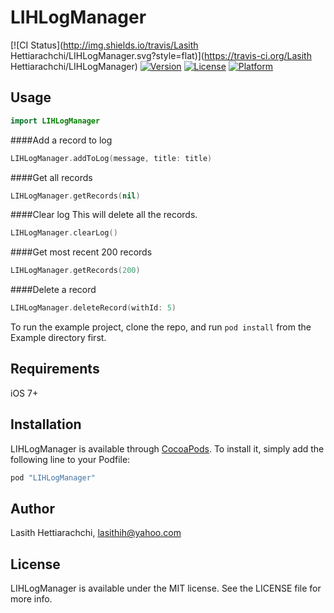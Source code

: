 # LIHLogManager

[![CI Status](http://img.shields.io/travis/Lasith Hettiarachchi/LIHLogManager.svg?style=flat)](https://travis-ci.org/Lasith Hettiarachchi/LIHLogManager)
[![Version](https://img.shields.io/cocoapods/v/LIHLogManager.svg?style=flat)](http://cocoapods.org/pods/LIHLogManager)
[![License](https://img.shields.io/cocoapods/l/LIHLogManager.svg?style=flat)](http://cocoapods.org/pods/LIHLogManager)
[![Platform](https://img.shields.io/cocoapods/p/LIHLogManager.svg?style=flat)](http://cocoapods.org/pods/LIHLogManager)

## Usage
```Swift
import LIHLogManager
```
####Add a record to log
```Swift
LIHLogManager.addToLog(message, title: title)
```
####Get all records
```Swift
LIHLogManager.getRecords(nil)
```
####Clear log
This will delete all the records.
```Swift
LIHLogManager.clearLog()
```
####Get most recent 200 records
```Swift
LIHLogManager.getRecords(200)
```

####Delete a record
```Swift
LIHLogManager.deleteRecord(withId: 5)
```

To run the example project, clone the repo, and run `pod install` from the Example directory first.

## Requirements
iOS 7+

## Installation

LIHLogManager is available through [CocoaPods](http://cocoapods.org). To install
it, simply add the following line to your Podfile:

```ruby
pod "LIHLogManager"
```

## Author

Lasith Hettiarachchi, lasithih@yahoo.com

## License

LIHLogManager is available under the MIT license. See the LICENSE file for more info.
